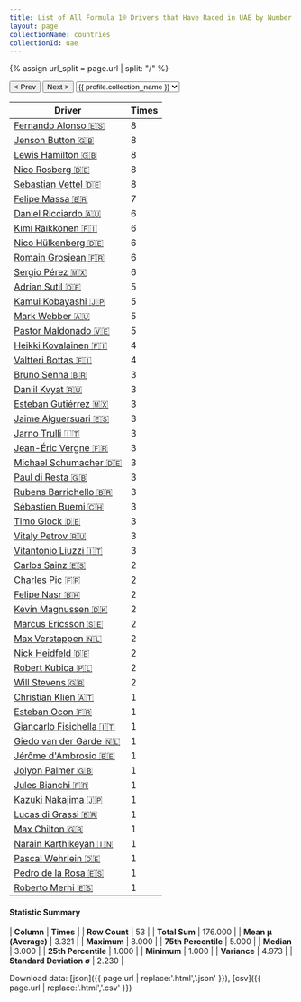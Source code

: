 ```yaml
---
title: List of All Formula 1® Drivers that Have Raced in UAE by Number of Times
layout: page
collectionName: countries
collectionId: uae
---
```


{% assign url_split = page.url | split: "/" %}
<div id="collection-navigation">
<button onclick="selector.options[selector.selectedIndex-1].value && (window.location = selector.options[selector.selectedIndex-1].value);">&lt; Prev</button>
<button onclick="selector.options[selector.selectedIndex+1].value && (window.location = selector.options[selector.selectedIndex+1].value);">Next &gt;</button>
<select id="selector" onchange="this.options[this.selectedIndex].value && (window.location = this.options[this.selectedIndex].value);">
  {% for collectionId in site.data[page.collectionName].refs %}
    {% if collectionId == page.collectionId %}
      {% assign selected = "selected" %}
    {% else %}
      {% assign selected = "" %}
    {% endif %}
    {% assign profile = site.data[page.collectionName][collectionId].profile %}
    <option value="/f1/{{ page.collectionName }}/{{ collectionId }}/{{ url_split[4] }}" {{ selected }}>{{ profile.collection_name }}</option>
  {% endfor %}
</select>
</div>

| Driver | Times |
|--|--|
| [Fernando Alonso 🇪🇸](/f1/drivers/alonso) | 8 |
| [Jenson Button 🇬🇧](/f1/drivers/button) | 8 |
| [Lewis Hamilton 🇬🇧](/f1/drivers/hamilton) | 8 |
| [Nico Rosberg 🇩🇪](/f1/drivers/rosberg) | 8 |
| [Sebastian Vettel 🇩🇪](/f1/drivers/vettel) | 8 |
| [Felipe Massa 🇧🇷](/f1/drivers/massa) | 7 |
| [Daniel Ricciardo 🇦🇺](/f1/drivers/ricciardo) | 6 |
| [Kimi Räikkönen 🇫🇮](/f1/drivers/raikkonen) | 6 |
| [Nico Hülkenberg 🇩🇪](/f1/drivers/hulkenberg) | 6 |
| [Romain Grosjean 🇫🇷](/f1/drivers/grosjean) | 6 |
| [Sergio Pérez 🇲🇽](/f1/drivers/perez) | 6 |
| [Adrian Sutil 🇩🇪](/f1/drivers/sutil) | 5 |
| [Kamui Kobayashi 🇯🇵](/f1/drivers/kobayashi) | 5 |
| [Mark Webber 🇦🇺](/f1/drivers/webber) | 5 |
| [Pastor Maldonado 🇻🇪](/f1/drivers/maldonado) | 5 |
| [Heikki Kovalainen 🇫🇮](/f1/drivers/kovalainen) | 4 |
| [Valtteri Bottas 🇫🇮](/f1/drivers/bottas) | 4 |
| [Bruno Senna 🇧🇷](/f1/drivers/bruno_senna) | 3 |
| [Daniil Kvyat 🇷🇺](/f1/drivers/kvyat) | 3 |
| [Esteban Gutiérrez 🇲🇽](/f1/drivers/gutierrez) | 3 |
| [Jaime Alguersuari 🇪🇸](/f1/drivers/alguersuari) | 3 |
| [Jarno Trulli 🇮🇹](/f1/drivers/trulli) | 3 |
| [Jean-Éric Vergne 🇫🇷](/f1/drivers/vergne) | 3 |
| [Michael Schumacher 🇩🇪](/f1/drivers/michael_schumacher) | 3 |
| [Paul di Resta 🇬🇧](/f1/drivers/resta) | 3 |
| [Rubens Barrichello 🇧🇷](/f1/drivers/barrichello) | 3 |
| [Sébastien Buemi 🇨🇭](/f1/drivers/buemi) | 3 |
| [Timo Glock 🇩🇪](/f1/drivers/glock) | 3 |
| [Vitaly Petrov 🇷🇺](/f1/drivers/petrov) | 3 |
| [Vitantonio Liuzzi 🇮🇹](/f1/drivers/liuzzi) | 3 |
| [Carlos Sainz 🇪🇸](/f1/drivers/sainz) | 2 |
| [Charles Pic 🇫🇷](/f1/drivers/pic) | 2 |
| [Felipe Nasr 🇧🇷](/f1/drivers/nasr) | 2 |
| [Kevin Magnussen 🇩🇰](/f1/drivers/kevin_magnussen) | 2 |
| [Marcus Ericsson 🇸🇪](/f1/drivers/ericsson) | 2 |
| [Max Verstappen 🇳🇱](/f1/drivers/max_verstappen) | 2 |
| [Nick Heidfeld 🇩🇪](/f1/drivers/heidfeld) | 2 |
| [Robert Kubica 🇵🇱](/f1/drivers/kubica) | 2 |
| [Will Stevens 🇬🇧](/f1/drivers/stevens) | 2 |
| [Christian Klien 🇦🇹](/f1/drivers/klien) | 1 |
| [Esteban Ocon 🇫🇷](/f1/drivers/ocon) | 1 |
| [Giancarlo Fisichella 🇮🇹](/f1/drivers/fisichella) | 1 |
| [Giedo van der Garde 🇳🇱](/f1/drivers/garde) | 1 |
| [Jérôme d'Ambrosio 🇧🇪](/f1/drivers/ambrosio) | 1 |
| [Jolyon Palmer 🇬🇧](/f1/drivers/jolyon_palmer) | 1 |
| [Jules Bianchi 🇫🇷](/f1/drivers/jules_bianchi) | 1 |
| [Kazuki Nakajima 🇯🇵](/f1/drivers/nakajima) | 1 |
| [Lucas di Grassi 🇧🇷](/f1/drivers/grassi) | 1 |
| [Max Chilton 🇬🇧](/f1/drivers/chilton) | 1 |
| [Narain Karthikeyan 🇮🇳](/f1/drivers/karthikeyan) | 1 |
| [Pascal Wehrlein 🇩🇪](/f1/drivers/wehrlein) | 1 |
| [Pedro de la Rosa 🇪🇸](/f1/drivers/rosa) | 1 |
| [Roberto Merhi 🇪🇸](/f1/drivers/merhi) | 1 |

#### Statistic Summary

| **Column** | **Times** |
| **Row Count** | 53 |
| **Total Sum** | 176.000 |
| **Mean μ (Average)** | 3.321 |
| **Maximum** | 8.000 |
| **75th Percentile** | 5.000 |
| **Median** | 3.000 |
| **25th Percentile** | 1.000 |
| **Minimum** | 1.000 |
| **Variance** | 4.973 |
| **Standard Deviation σ** | 2.230 |

Download data: [json]({{ page.url | replace:'.html','.json' }}), [csv]({{ page.url | replace:'.html','.csv' }})
